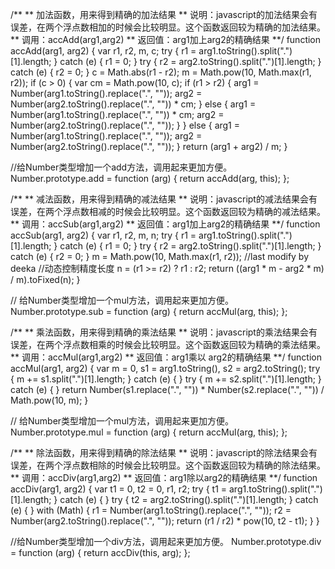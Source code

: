/**
  ** 加法函数，用来得到精确的加法结果
  ** 说明：javascript的加法结果会有误差，在两个浮点数相加的时候会比较明显。这个函数返回较为精确的加法结果。
  ** 调用：accAdd(arg1,arg2)
  ** 返回值：arg1加上arg2的精确结果
  **/
 function accAdd(arg1, arg2) {
     var r1, r2, m, c;
     try {
         r1 = arg1.toString().split(".")[1].length;
     }
     catch (e) {
         r1 = 0;
     }
     try {
         r2 = arg2.toString().split(".")[1].length;
     }
     catch (e) {
         r2 = 0;
     }
     c = Math.abs(r1 - r2);
     m = Math.pow(10, Math.max(r1, r2));
     if (c > 0) {
         var cm = Math.pow(10, c);
         if (r1 > r2) {
             arg1 = Number(arg1.toString().replace(".", ""));
             arg2 = Number(arg2.toString().replace(".", "")) * cm;
         } else {
             arg1 = Number(arg1.toString().replace(".", "")) * cm;
             arg2 = Number(arg2.toString().replace(".", ""));
         }
     } else {
         arg1 = Number(arg1.toString().replace(".", ""));
         arg2 = Number(arg2.toString().replace(".", ""));
     }
     return (arg1 + arg2) / m;
 }
 
 //给Number类型增加一个add方法，调用起来更加方便。
 Number.prototype.add = function (arg) {
     return accAdd(arg, this);
 };

 /**
  ** 减法函数，用来得到精确的减法结果
  ** 说明：javascript的减法结果会有误差，在两个浮点数相减的时候会比较明显。这个函数返回较为精确的减法结果。
  ** 调用：accSub(arg1,arg2)
  ** 返回值：arg1加上arg2的精确结果
  **/
 function accSub(arg1, arg2) {
     var r1, r2, m, n;
     try {
         r1 = arg1.toString().split(".")[1].length;
     }
     catch (e) {
         r1 = 0;
     }
     try {
         r2 = arg2.toString().split(".")[1].length;
     }
     catch (e) {
         r2 = 0;
     }
     m = Math.pow(10, Math.max(r1, r2)); //last modify by deeka //动态控制精度长度
     n = (r1 >= r2) ? r1 : r2;
     return ((arg1 * m - arg2 * m) / m).toFixed(n);
 }
 
 // 给Number类型增加一个mul方法，调用起来更加方便。
 Number.prototype.sub = function (arg) {
     return accMul(arg, this);
 };

/**
  ** 乘法函数，用来得到精确的乘法结果
  ** 说明：javascript的乘法结果会有误差，在两个浮点数相乘的时候会比较明显。这个函数返回较为精确的乘法结果。
  ** 调用：accMul(arg1,arg2)
  ** 返回值：arg1乘以 arg2的精确结果
  **/
 function accMul(arg1, arg2) {
     var m = 0, s1 = arg1.toString(), s2 = arg2.toString();
     try {
         m += s1.split(".")[1].length;
     }
     catch (e) {
     }
     try {
         m += s2.split(".")[1].length;
     }
     catch (e) {
     }
     return Number(s1.replace(".", "")) * Number(s2.replace(".", "")) / Math.pow(10, m);
 }
 
 // 给Number类型增加一个mul方法，调用起来更加方便。
 Number.prototype.mul = function (arg) {
     return accMul(arg, this);
 };

 /** 
  ** 除法函数，用来得到精确的除法结果
  ** 说明：javascript的除法结果会有误差，在两个浮点数相除的时候会比较明显。这个函数返回较为精确的除法结果。
  ** 调用：accDiv(arg1,arg2)
  ** 返回值：arg1除以arg2的精确结果
  **/
 function accDiv(arg1, arg2) {
     var t1 = 0, t2 = 0, r1, r2;
     try {
         t1 = arg1.toString().split(".")[1].length;
     }
     catch (e) {
     }
     try {
         t2 = arg2.toString().split(".")[1].length;
     }
     catch (e) {
     }
     with (Math) {
         r1 = Number(arg1.toString().replace(".", ""));
         r2 = Number(arg2.toString().replace(".", ""));
         return (r1 / r2) * pow(10, t2 - t1);
     }
 }
 
 //给Number类型增加一个div方法，调用起来更加方便。
 Number.prototype.div = function (arg) {
     return accDiv(this, arg);
 };
